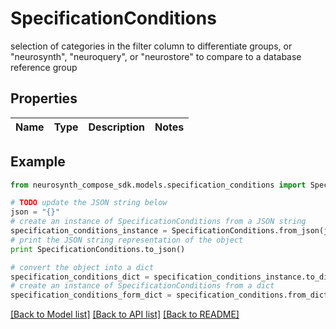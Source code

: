 # SpecificationConditions

selection of categories in the filter column to differentiate groups, or \"neurosynth\", \"neuroquery\", or \"neurostore\" to compare to a database reference group

## Properties
Name | Type | Description | Notes
------------ | ------------- | ------------- | -------------

## Example

```python
from neurosynth_compose_sdk.models.specification_conditions import SpecificationConditions

# TODO update the JSON string below
json = "{}"
# create an instance of SpecificationConditions from a JSON string
specification_conditions_instance = SpecificationConditions.from_json(json)
# print the JSON string representation of the object
print SpecificationConditions.to_json()

# convert the object into a dict
specification_conditions_dict = specification_conditions_instance.to_dict()
# create an instance of SpecificationConditions from a dict
specification_conditions_form_dict = specification_conditions.from_dict(specification_conditions_dict)
```
[[Back to Model list]](../README.md#documentation-for-models) [[Back to API list]](../README.md#documentation-for-api-endpoints) [[Back to README]](../README.md)


